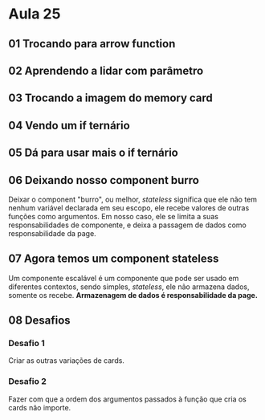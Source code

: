 # Aula 25

## 01 Trocando para arrow function

## 02 Aprendendo a lidar com parâmetro

## 03 Trocando a imagem do memory card

## 04 Vendo um if ternário

## 05 Dá para usar mais o if ternário

## 06 Deixando nosso component burro

Deixar o component "burro", ou melhor, _stateless_ significa que ele não tem nenhum variável declarada em seu escopo, ele recebe valores de outras funções como argumentos. Em nosso caso, ele se limita a suas responsabilidades de componente, e deixa a passagem de dados como responsabilidade da page.

## 07 Agora temos um component stateless

Um componente escalável é um componente que pode ser usado em diferentes contextos, sendo simples, _stateless_, ele não armazena dados, somente os recebe. **Armazenagem de dados é responsabilidade da page.**

## 08 Desafios

### Desafio 1

Criar as outras variações de cards.

### Desafio 2

Fazer com que a ordem dos argumentos passados à função que cria os cards não importe.